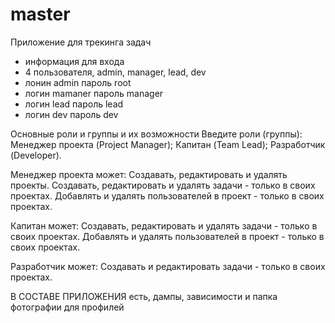 # master
Приложение для трекинга задач
- информация для входа
- 4 пользователя, admin, manager, lead, dev
- лонин admin пароль root
- логин mamaner пароль manager
- логин lead пароль lead
- логин dev пароль dev

Основные роли и группы и их возможности
Введите роли (группы):
Менеджер проекта (Project Manager);
Капитан (Team Lead);
Разработчик (Developer).

Менеджер проекта может:
Создавать, редактировать и удалять проекты.
Создавать, редактировать и удалять задачи - только в своих проектах.
Добавлять и удалять пользователей в проект - только в своих проектах.

Капитан может:
Создавать, редактировать и удалять задачи - только в своих проектах.
Добавлять и удалять пользователей в проект - только в своих проектах.

Разработчик может:
Создавать и редактировать задачи - только в своих проектах.

В СОСТАВЕ ПРИЛОЖЕНИЯ есть, дампы, зависимости и папка фотографии для профилей
